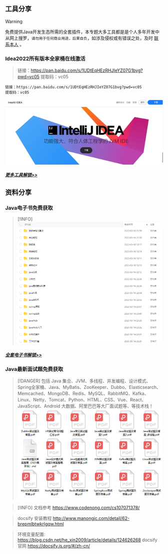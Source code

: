 ## 工具分享
> [!WARNING]
> 免费提供Java开发生态所需的全套插件，本专题大多工具都是是个人多年开发中从网上搜罗，`请勿用于任何商业用途，后果自负`，如涉及侵权或有错误之处，及时 [联系本人](http://1.13.182.252:8090/) 。

### Idea2022所有版本全家桶在线激活
>链接：https://pan.baidu.com/s/1UDtEqHEzRHJIeYZ07G1bvg?pwd=vc05
>提取码：vc05
 
```text
链接：https://pan.baidu.com/s/1UDtEqHEzRHJIeYZ07G1bvg?pwd=vc05
提取码：vc05
```

![idea](images/idea.png)

##### [更多工具解锁>>](http://1.13.182.252:8090/)

## 资料分享
### Java电子书免费获取
> [!INFO]
![电子书](images/java_pdf_cate_all.png)

##### [全套电子书解锁>>](http://1.13.182.252:8090/)

### Java最新面试题免费获取
> [!DANGER]
> 包括 Java 集合、JVM、多线程、并发编程、设计模式、Spring全家桶、Java、MyBatis、ZooKeeper、Dubbo、Elasticsearch、Memcached、MongoDB、Redis、MySQL、RabbitMQ、Kafka、Linux、Netty、Tomcat、Python、HTML、CSS、Vue、React、JavaScript、Android 大数据、阿里巴巴等大厂面试题等、等技术栈！
![img_1.png](img_1.png)

> [!INFO]
> 文档参考 https://www.codenong.com/cs107071378/

> docsify 安装教程
> http://www.manongjc.com/detail/62-brepmlbtwkrlgqw.html

> 环境变量配置:
> https://blog.csdn.net/he_xin2009/article/details/124626268
> docsify 官网
> https://docsify.js.org/#/zh-cn/